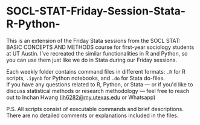 # SOCL-STAT-Friday-Session-Stata-R-Python-
This is an extension of the Friday Stata sessions from the SOCL STAT: BASIC CONCEPTS AND METHODS course for first-year sociology students at UT Austin. I’ve recreated the similar functionalities in R and Python, so you can use them just like we do in Stata during our Friday sessions.

Each weekly folder contains command files in different formats: `.R` for R scripts, `.ipynb` for Python notebooks, and `.do` for Stata do-files.  
If you have any questions related to R, Python, or Stata — or if you'd like to discuss statistical methods or research methodology — feel free to reach out to Inchan Hwang (ih6282@my.utexas.edu or Whatsapp)

P.S. All scripts consist of executable commands and brief descriptions.  
There are no detailed comments or explanations included in the files.
